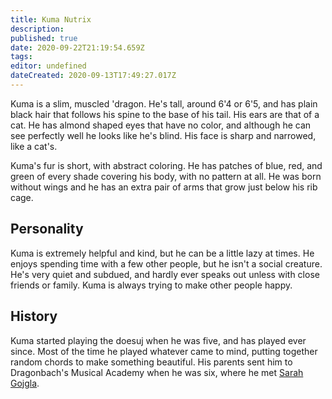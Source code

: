 ```yaml
---
title: Kuma Nutrix
description: 
published: true
date: 2020-09-22T21:19:54.659Z
tags: 
editor: undefined
dateCreated: 2020-09-13T17:49:27.017Z
---
```


Kuma is a slim, muscled 'dragon. He's tall, around 6'4 or 6'5, and has plain black hair that follows his spine to the base of his tail. His ears are that of a cat. He has almond shaped eyes that have no color, and although he can see perfectly well he looks like he's blind. His face is sharp and narrowed, like a cat's.

Kuma's fur is short, with abstract coloring. He has patches of blue, red, and green of every shade covering his body, with no pattern at all. He was born without wings and he has an extra pair of arms that grow just below his rib cage.

Personality
-----------

Kuma is extremely helpful and kind, but he can be a little lazy at times. He enjoys spending time with a few other people, but he isn't a social creature. He's very quiet and subdued, and hardly ever speaks out unless with close friends or family. Kuma is always trying to make other people happy.

History
-------

Kuma started playing the doesuj when he was five, and has played ever since. Most of the time he played whatever came to mind, putting together random chords to make something beautiful. His parents sent him to Dragonbach's Musical Academy when he was six, where he met [Sarah Gojgla](/Sarah_Gojgla "wikilink").
